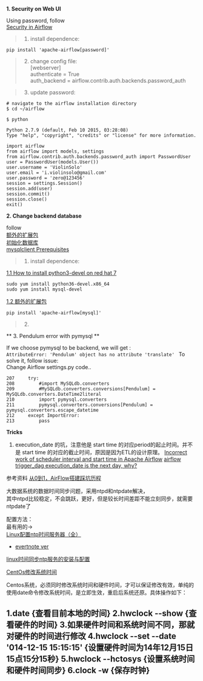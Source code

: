 
**1. Security on Web UI**

Using password, follow  
 [Security in Airflow](http://airflow.apache.org/security.html)  

> 1. install dependence:

    pip install 'apache-airflow[password]'

> 2. change config file:  
[webserver]  
authenticate = True  
auth_backend = airflow.contrib.auth.backends.password_auth  

> 3. update password:

    # navigate to the airflow installation directory
    $ cd ~/airflow
    
    $ python
    
    Python 2.7.9 (default, Feb 10 2015, 03:28:08)
    Type "help", "copyright", "credits" or "license" for more information.  
    
    import airflow
    from airflow import models, settings
    from airflow.contrib.auth.backends.password_auth import PasswordUser
    user = PasswordUser(models.User())
    user.username = 'ViolinSolo'
    user.email = 'i.violinsolo@gmail.com'
    user.password = 'zero@123456'
    session = settings.Session()
    session.add(user)
    session.commit()
    session.close()
    exit()


**2. Change backend database**

follow  
[额外的扩展包](https://airflow.apachecn.org/#/zh/installation)  
[初始化数据库](https://airflow.apachecn.org/#/zh/howto/initialize-database)  
[mysqlclient Prerequisites](https://pypi.org/project/mysqlclient/)

> 1. install dependence:

[1.1 How to install python3-devel on red hat 7](https://stackoverflow.com/questions/43047284/how-to-install-python3-devel-on-red-hat-7)
    
    sudo yum install python36-devel.x86_64
    sudo yum install mysql-devel
    
[1.2 额外的扩展包](https://airflow.apachecn.org/#/zh/installation)

    pip install 'apache-airflow[mysql]'

> 2. 

[](https://blog.csdn.net/weixin_38335527/article/details/79025446)


** 3. Pendulum error with pymysql **

If we choose pymysql to be backend, we will get :  
    `AttributeError: 'Pendulum' object has no attribute 'translate' `
To solve it, follow issue: [](https://github.com/sdispater/pendulum/issues/267)  
Change Airflow settings.py code..

    207     try:
    208         #import MySQLdb.converters
    209         #MySQLdb.converters.conversions[Pendulum] = MySQLdb.converters.DateTime2literal
    210         import pymysql.converters
    211         pymysql.converters.conversions[Pendulum] = pymysql.converters.escape_datetime
    212     except ImportError:
    213         pass



**Tricks**

1. execution_date 的坑，注意他是 start time 的对应period的起止时间。并不是 start time 的对应的截止时间，原因是因为ETL的设计原理。
[Incorrect work of scheduler interval and start time in Apache Airflow](https://stackoverflow.com/questions/49529156/incorrect-work-of-scheduler-interval-and-start-time-in-apache-airflow/49530174#49530174)
[airflow trigger_dag execution_date is the next day, why?](https://stackoverflow.com/questions/39612488/airflow-trigger-dag-execution-date-is-the-next-day-why)




参考资料
[从0到1，AirFlow搭建踩坑历程](https://blog.csdn.net/wjf774219636/article/details/80105598)



大数据系统的数据时间同步问题，采用ntpd和ntpdate解决，  
其中ntpd比较稳定，不会跳跃，更好，但是较长时间差距不能立刻同步，就需要ntpdate了
 

配置方法：  
最有用的->  
[Linux配置ntp时间服务器（全）](https://www.cnblogs.com/quchunhui/p/7658853.html)
- [evertnote ver](https://www.evernote.com/shard/s425/u/0/sh/5f2af725-2b86-45e9-b5a7-322e11e7e37d/e1b06b726214434f8f78212442dee3c2)


[linux时间同步ntp服务的安装与配置](https://www.cnblogs.com/dagege/p/5948997.html)

  

[CentOs修改系统时间](https://www.cnblogs.com/veryvalley/p/10424795.html)

Centos系统，必须同时修改系统时间和硬件时间，才可以保证修改有效，单纯的使用date命令修改系统时间，是立即生效，重启后系统还原。具体操作如下：

1.date {查看目前本地的时间}
2.hwclock --show {查看硬件的时间}
3.如果硬件时间和系统时间不同，那就对硬件的时间进行修改
4.hwclock --set --date '014-12-15 15:15:15' {设置硬件时间为14年12月15日15点15分15秒}
5.hwclock --hctosys {设置系统时间和硬件时间同步}
6.clock -w {保存时钟}
--------------------- 
